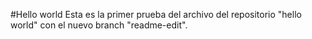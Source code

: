 #Hello world
Esta es la primer prueba del archivo del repositorio "hello world" con el nuevo branch "readme-edit".
